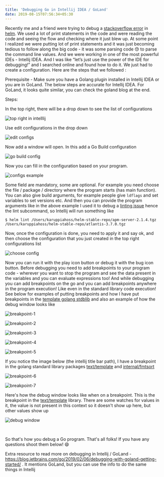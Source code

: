 ```yaml
---
title: 'Debugging Go in Intellij IDEA / GoLand'
date: 2019-08-15T07:56:34+05:30
---
```


Recently me and a friend were trying to debug a [stackoverflow error](https://github.com/helm/helm/issues/6116) in [helm](https://github.com/helm/helm/issues). We used a lot of print statements in the code and were reading the code and seeing the flow and checking where it just blew up. At some point I realized we were putting lot of print statements and it was just becoming tedious to follow along the big code - it was some parsing code 😓 to parse the command line values. And we were working in one of the most powerful IDEs - Intellij IDEA. And I was like “let’s just use the power of the IDE for debugging!” and I searched online and found how to do it. We just had to create a configuration. Here are the steps that we followed :

Prerequisite - Make sure you have a Golang plugin installed in Intellij IDEA or you are in GoLand. The below steps are accurate for Intellij IDEA. For GoLand, it looks quite similar, you can check the goland blog at the end.

Steps:

In the top right, there will be a drop down to see the list of configurations

![top right in intelllij](/blog/img/debugging-go-in-intellij/top-right.png "top right in intelllij")

Use edit configurations in the drop down

![edit configs](/blog/img/debugging-go-in-intellij/edit-configs.png "edit configs")

Now add a window will open. In this add a Go Build configuration

![go build config](/blog/img/debugging-go-in-intellij/go-build-config.png "go build config")

Now you can fill in the configuration based on your program.

![configs example](/blog/img/debugging-go-in-intellij/config-example.png "configs example")

Some field are mandatory, some are optional. For example you need choose the file / package / directory where the program starts (has main function). You can also give build arguments, for example people give `ldflags` and set variables to set versions etc. And then you can provide the program arguments like in the above example I used it to debug a [linting issue](https://github.com/helm/helm/issues/6079) hence the lint subcommand, so Intellij will run something like

```
$ helm lint /Users/karuppiahoss/helm-stable-repo/apm-server-2.1.4.tgz /Users/karuppiahoss/helm-stable-repo/atlantis-3.7.0.tgz
```

Now, once the configuration is done, you need to apply it and say ok, and then choose the configuration that you just created in the top right configurations list

![choose config](/blog/img/debugging-go-in-intellij/choose-config.png "choose config")

Now you can run it with the play icon button or debug it with the bug icon button. Before debugging you need to add breakpoints to your program code - wherever you want to stop the program and see the data present in the variables and you can evaluate expressions too! And while debugging you can add breakpoints on the go and you can add breakpoints anywhere in the program execution! Like even in the standard library code execution! See below for examples of putting breakpoints and how I have put breakpoints in the [template golang stdblib](https://golang.org/pkg/text/template/) and also an example of how the debug window looks like

![breakpoint-1](/blog/img/debugging-go-in-intellij/breakpoint-1.png "breakpoint-1")

![breakpoint-2](/blog/img/debugging-go-in-intellij/breakpoint-2.png "breakpoint-2")

![breakpoint-3](/blog/img/debugging-go-in-intellij/breakpoint-3.png "breakpoint-3")

![breakpoint-4](/blog/img/debugging-go-in-intellij/breakpoint-4.png "breakpoint-4")

![breakpoint-5](/blog/img/debugging-go-in-intellij/breakpoint-5.png "breakpoint-5")

If you notice the image below (the intellij title bar path), I have a breakpoint in the golang standard library packages [text/template](https://golang.org/pkg/text/template) and [internal/fmtsort](https://golang.org/pkg/internal/fmtsort)

![breakpoint-6](/blog/img/debugging-go-in-intellij/breakpoint-6.png "breakpoint-6")

![breakpoint-7](/blog/img/debugging-go-in-intellij/breakpoint-7.png "breakpoint-7")

Here's how the debug window looks like when on a breakpoint. This is the breakpoint in the [text/template](https://golang.org/pkg/text/template) library. There are some watches for values in it, the value is not present in this context so it doesn't show up here, but other values show up

![debug window](/blog/img/debugging-go-in-intellij/debug-window.png "debug window")

<br>

So that's how you debug a Go program. That's all folks! If you have any questions shoot them below! 😄

Extra resource to read more on debugging in Intellij / GoLand - https://blog.jetbrains.com/go/2019/02/06/debugging-with-goland-getting-started/ . It mentions GoLand, but you can use the info to do the same things in Intellij
